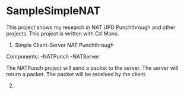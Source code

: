 # SampleSimpleNAT
This project shows my research in NAT UPD Punchthrough and other projects.
This project is written with C# Mono.

1. Simple Client-Server NAT Punchthrough

Components:
-NATPunch
-NATServer

The NATPunch project will send a packet to the server.
The server will return a packet.
The packet will be received by the client.

2.
